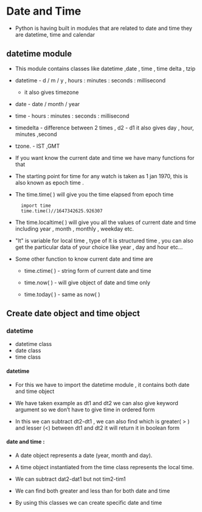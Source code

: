 # Date and Time
- Python is having built in modules that are related to date and time they are datetime, time and calendar
## datetime module
- This module contains classes like datetime ,date , time , time delta , tzip

- datetime - d / m / y , hours : minutes : seconds : millisecond
    - it also gives timezone

- date - date / month / year

- time - hours : minutes : seconds : millisecond

- timedelta - difference between 2 times , d2 - d1 it also gives day , hour, minutes ,second

- tzone. - IST ,GMT

- If you want know the current date and time we have many functions for that

- The starting point for time for any watch is taken as 1 jan 1970, this is also known as epoch time .

- The time.time( ) will give you the time elapsed from epoch time

        import time
        time.time()//1647342625.926307


- The time.localtime( ) will give you all the values of current date and time including year , month , monthly , weekday etc.

- "lt" is variable for local time , type of lt is structured time , you can also get the particular data of your choice like year , day and hour etc…

- Some other function to know current date and time are
    - time.ctime( ) - string form of current date and time
    
    - time.now( ) - will give object of date and time only

    - time.today( ) - same as now( )

## Create date object and time object
### datetime
- datetime class
- date class
- time class
#### datetime
- For this we have to import the datetime module , it contains both date and time object
    
- We have taken example as dt1 and dt2 we can also give keyword argument so we don’t have to give time in ordered form

- In this we can subtract dt2-dt1 , we can also find which is greater( > ) and lesser (<) between dt1 and dt2 it will return it in boolean form
#### date and time :
- A date object represents a date (year, month and day).

- A time object instantiated from the time class represents the local time.

- We can subtract dat2-dat1 but not tim2-tim1

- We can find both greater and less than for both date and time

- By using this classes we can create specific date and time
